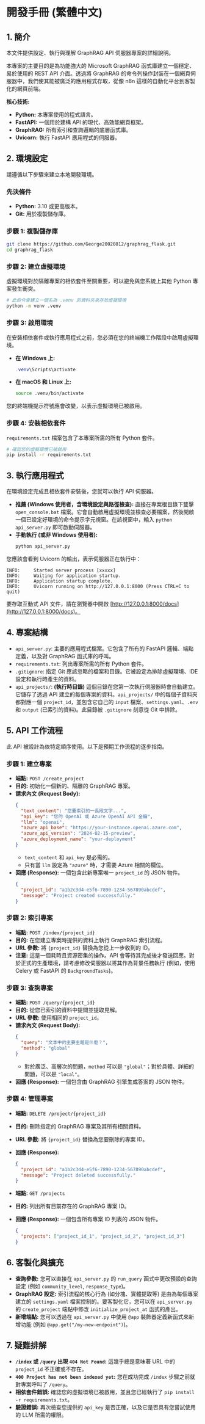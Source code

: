 # 開發手冊 (繁體中文)

## 1. 簡介

本文件提供設定、執行與理解 GraphRAG API 伺服器專案的詳細說明。

本專案的主要目的是為功能強大的 Microsoft GraphRAG 函式庫建立一個穩定、易於使用的 REST API 介面。透過將 GraphRAG 的命令列操作封裝在一個網頁伺服器中，我們使其能被廣泛的應用程式存取，從像 n8n 這樣的自動化平台到客製化的網頁前端。

**核心技術:**
- **Python:** 本專案使用的程式語言。
- **FastAPI:** 一個用於建構 API 的現代、高效能網頁框架。
- **GraphRAG:** 所有索引和查詢邏輯的底層函式庫。
- **Uvicorn:** 執行 FastAPI 應用程式的伺服器。

## 2. 環境設定

請遵循以下步驟來建立本地開發環境。

### 先決條件

-   **Python:** 3.10 或更高版本。
-   **Git:** 用於複製儲存庫。

### 步驟 1: 複製儲存庫

```bash
git clone https://github.com/George20020812/graphrag_flask.git
cd graphrag_flask
```

### 步驟 2: 建立虛擬環境

虛擬環境對於隔離專案的相依套件至關重要，可以避免與您系統上其他 Python 專案發生衝突。

```bash
# 此命令會建立一個名為 .venv 的資料夾來存放虛擬環境
python -m venv .venv
```

### 步驟 3: 啟用環境

在安裝相依套件或執行應用程式之前，您必須在您的終端機工作階段中啟用虛擬環境。

-   **在 Windows 上:**
    ```powershell
    .venv\Scripts\activate
    ```
-   **在 macOS 和 Linux 上:**
    ```bash
    source .venv/bin/activate
    ```

您的終端機提示符號應會改變，以表示虛擬環境已被啟用。

### 步驟 4: 安裝相依套件

`requirements.txt` 檔案包含了本專案所需的所有 Python 套件。

```bash
# 確認您的虛擬環境已被啟用
pip install -r requirements.txt
```

## 3. 執行應用程式

在環境設定完成且相依套件安裝後，您就可以執行 API 伺服器。

-   **推薦 (Windows 使用者，含環境設定與路徑檢查):**
    直接在專案根目錄下雙擊 `open_console.bat` 檔案。它會自動啟用虛擬環境並檢查必要檔案，然後開啟一個已設定好環境的命令提示字元視窗。在該視窗中，輸入 `python api_server.py` 即可啟動伺服器。
-   **手動執行 (或非 Windows 使用者):**
    ```bash
    python api_server.py
    ```

您應該會看到 Uvicorn 的輸出，表示伺服器正在執行中：

```
INFO:     Started server process [xxxxx]
INFO:     Waiting for application startup.
INFO:     Application startup complete.
INFO:     Uvicorn running on http://127.0.0.1:8000 (Press CTRL+C to quit)
```

要存取互動式 API 文件，請在瀏覽器中開啟 [http://127.0.0.1:8000/docs](http://127.0.0.1:8000/docs)。

## 4. 專案結構

-   `api_server.py`: 主要的應用程式檔案。它包含了所有的 FastAPI 邏輯、端點定義，以及對 GraphRAG 函式庫的呼叫。
-   `requirements.txt`: 列出專案所需的所有 Python 套件。
-   `.gitignore`: 指定 Git 應該忽略的檔案和目錄。它被設定為排除虛擬環境、IDE 設定和執行時產生的資料。
-   `api_projects/`: **(執行時目錄)** 這個目錄在您第一次執行伺服器時會自動建立。它儲存了透過 API 建立的每個專案的資料。`api_projects/` 中的每個子資料夾都對應一個 `project_id`，並包含它自己的 `input` 檔案、`settings.yaml`、`.env` 和 `output` (已索引的資料)。此目錄被 `.gitignore` 刻意從 Git 中排除。

## 5. API 工作流程

此 API 被設計為依特定順序使用。以下是預期工作流程的逐步指南。

### 步驟 1: 建立專案

-   **端點:** `POST /create_project`
-   **目的:** 初始化一個新的、隔離的 GraphRAG 專案。
-   **請求內文 (Request Body):**
    ```json
    {
      "text_content": "您要索引的一長段文字...",
      "api_key": "您的 OpenAI 或 Azure OpenAI API 金鑰",
      "llm": "openai",
      "azure_api_base": "https://your-instance.openai.azure.com",
      "azure_api_version": "2024-02-15-preview",
      "azure_deployment_name": "your-deployment"
    }
    ```
    *   `text_content` 和 `api_key` 是必需的。
    *   只有當 `llm` 設定為 `"azure"` 時，才需要 Azure 相關的欄位。
-   **回應 (Response):** 一個包含此新專案唯一 `project_id` 的 JSON 物件。
    ```json
    {
      "project_id": "a1b2c3d4-e5f6-7890-1234-567890abcdef",
      "message": "Project created successfully."
    }
    ```

### 步驟 2: 索引專案

-   **端點:** `POST /index/{project_id}`
-   **目的:** 在您建立專案時提供的資料上執行 GraphRAG 索引流程。
-   **URL 參數:** 將 `{project_id}` 替換為您從上一步收到的 ID。
-   **注意:** 這是一個耗時且資源密集的操作。API 會等待其完成後才發送回應。對於正式的生產環境，請考慮修改伺服器以將其作為背景任務執行 (例如，使用 Celery 或 FastAPI 的 `BackgroundTasks`)。

### 步驟 3: 查詢專案

-   **端點:** `POST /query/{project_id}`
-   **目的:** 從您已索引的資料中提問並提取見解。
-   **URL 參數:** 使用相同的 `project_id`。
-   **請求內文 (Request Body):**
    ```json
    {
      "query": "文本中的主要主題是什麼？",
      "method": "global"
    }
    ```
    *   對於廣泛、高層次的問題，`method` 可以是 `"global"`；對於具體、詳細的問題，可以是 `"local"`。
-   **回應 (Response):** 一個包含由 GraphRAG 引擎生成答案的 JSON 物件。

### 步驟 4: 管理專案

-   **端點:** `DELETE /project/{project_id}`
-   **目的:** 刪除指定的 GraphRAG 專案及其所有相關資料。
-   **URL 參數:** 將 `{project_id}` 替換為您要刪除的專案 ID。
-   **回應 (Response):**
    ```json
    {
      "project_id": "a1b2c3d4-e5f6-7890-1234-567890abcdef",
      "message": "Project deleted successfully."
    }
    ```

-   **端點:** `GET /projects`
-   **目的:** 列出所有目前存在的 GraphRAG 專案 ID。
-   **回應 (Response):** 一個包含所有專案 ID 列表的 JSON 物件。
    ```json
    {
      "projects": ["project_id_1", "project_id_2", "project_id_3"]
    }
    ```

## 6. 客製化與擴充

-   **查詢參數:** 您可以直接在 `api_server.py` 的 `run_query` 函式中更改預設的查詢設定 (例如 `community_level`, `response_type`)。
-   **GraphRAG 設定:** 索引流程的核心行為 (如分塊、實體提取等) 是由為每個專案建立的 `settings.yaml` 檔案控制的。要客製化它，您可以在 `api_server.py` 的 `create_project` 端點中修改 `initialize_project_at` 函式的產出。
-   **新增端點:** 您可以透過在 `api_server.py` 中使用 `@app` 裝飾器定義新函式來新增功能 (例如 `@app.get("/my-new-endpoint")`)。

## 7. 疑難排解

-   **`/index` 或 `/query` 出現 `404 Not Found`:** 這幾乎總是意味著 URL 中的 `project_id` 不正確或不存在。
-   **`400 Project has not been indexed yet`:** 您在成功完成 `/index` 步驟之前就對專案呼叫了 `/query`。
-   **相依套件錯誤:** 確認您的虛擬環境已被啟用，並且您已經執行了 `pip install -r requirements.txt`。
-   **驗證錯誤:** 再次檢查您提供的 `api_key` 是否正確，以及它是否具有您嘗試使用的 LLM 所需的權限。
